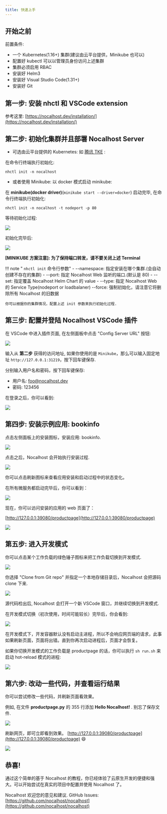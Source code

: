 ```yaml
---
title: 快速上手
---
```


## 开始之前

前置条件:

- 一个 Kubernetes(1.16+) 集群(建议由云平台提供，Minikube 也可以)
- 配置好 kubectl 可以以管理员身份访问上述集群
- 集群必须启用 RBAC
- 安装好 Helm3
- 安装好 Visual Studio Code(1.31+) 
- 安装好 Git

## 第一步: 安装 nhctl 和 VSCode extension

参考这里: [https://nocalhost.dev/installation/](https://nocalhost.dev/installation/)

## 第二步: 初始化集群并且部署 Nocalhost Server

- 可选由云平台提供的 Kubernetes: 如 [腾讯 TKE](https://cloud.tencent.com/product/tke) :

在命令行终端执行初始化:
```
nhctl init -n nocalhost
```

- 或者使用 Minikube: 以 docker 模式启动 minikube:

在 **minikube(docker driver)**(`minikube start --driver=docker`) 启动完毕, 在命令行终端执行初始化:
```
nhctl init -n nocalhost -t nodeport -p 80
```

等待初始化过程:

![](../assets/images/initializing.png)

初始化完毕后:

![](../assets/images/init-completed.png)

**[MINIKUBE 方案注意]: 为了保持端口转发，请不要关闭上述 Terminal**

!!! note " `nhctl init` 命令行参数"
    - --namespace: 指定安装在哪个集群.(会自动创建不存在的集群)
    - --port: 指定 Nocalhost Web 监听的端口.(默认是 80)
    - --set: 指定覆盖 Nocalhost Helm Chart 的 value
    - --type: 指定 Nocalhost Web 的 Service Type(nodeport or loadbalaner)
    --force: 强制初始化，请注意它将删除所有 Nocalhost 的旧数据

    你可以根据你的集群情况，配置上述 init 参数来执行初始化过程.

## 第三步: 配置并登陆 Nocalhost VSCode 插件

在 VSCode 中进入插件页面, 在左侧面板中点击 "Config Server URL" 按钮:

![](../assets/images/config-server-url.png)


输入从 **第二步** 获得的访问地址, 如果你使用的是 `Minikube`，那么可以输入固定地址 `http://127.0.0.1:31219`，按下回车键保存.

分别输入用户名和密码，按下回车键保存:

- 用户名: foo@nocalhost.dev
- 密码: 123456

在登录之后，你可以看到:

![](../assets/images/signedin.png)

## 第四步: 安装示例应用: bookinfo

点击左侧面板上的安装图标，安装应用: bookinfo.

![](../assets/images/signedin.png)

点击之后，Nocalhost 会开始执行安装过程.

![](../assets/images/wait-for-start.png)

你可以点击刷新图标来查看应用安装和启动过程中的状态变化。

在所有微服务都启动完毕后，你可以看到：

![](../assets/images/app-started.png)

现在，你可以访问安装的应用的 web 页面了：

[http://127.0.0.1:39080/productpage](http://127.0.0.1:39080/productpage)

![](../assets/images/before-change.png)

## 第五步: 进入开发模式

你可以点击某个工作负载的绿色锤子图标来把工作负载切换到开发模式.

![](../assets/images/click-green-hammer.png)

你选择 "Clone from Git repo" 并指定一个本地存储目录后，Nocalhost 会把源码 clone 下来.

![](../assets/images/clone-repo.png)

源代码检出后, Nocalhost 会打开一个新 VSCode 窗口，并继续切换到开发模式.

在开发模式切换（初次使用，时间可能较长）完毕后，你会看到:

![](../assets/images/devmode.png)

在开发模式下，开发容器默认没有启动主进程，所以不会响应网页端的请求，此事如果刷新页面，页面将出错。直到你再次启动进程后，页面才会恢复。

如果你切换开发模式的工作负载是 productpage 的话，你可以执行 `sh run.sh` 来启动 hot-reload 模式的进程:

![](../assets/images/run-sh.png)

## 第六步: 改动一些代码，并查看运行结果

你可以尝试修改一些代码，并刷新页面看效果。

例如, 在文件 **productpage.py** 的 355 行添加 **Hello Nocalhost!** . 别忘了保存文件.

![](../assets/images/code-changes.png)

刷新网页，即可立即看到效果。 [http://127.0.0.1:39080/productpage](http://127.0.0.1:39080/productpage) 😄

![](../assets/images/after-change.png)

## 恭喜!

通过这个简单的基于 Nocalhost 的教程，你已经体验了云原生开发的便捷和强大。可以开始尝试在真实的项目中配置并使用 Nocalhost 了。

Nocalhost 欢迎您的意见和建议. GitHub Issues: [https://github.com/nocalhost/nocalhost](https://github.com/nocalhost/nocalhost)